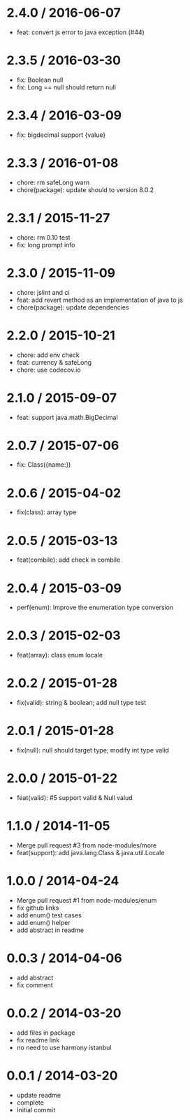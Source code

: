 
2.4.0 / 2016-06-07
==================

  * feat: convert js error to java exception (#44)

2.3.5 / 2016-03-30
==================

  * fix: Boolean null
  * fix: Long == null should return null

2.3.4 / 2016-03-09
==================

  * fix: bigdecimal support {value}

2.3.3 / 2016-01-08
==================

  * chore: rm safeLong warn
  * chore(package): update should to version 8.0.2

2.3.1 / 2015-11-27
==================

  * chore: rm 0.10 test
  * fix: long prompt info

2.3.0 / 2015-11-09
==================

  * chore: jslint and ci
  * feat: add revert method as an implementation of java to js
  * chore(package): update dependencies

2.2.0 / 2015-10-21
==================

 * chore: add env check
 * feat: currency & safeLong
 * chore: use codecov.io

2.1.0 / 2015-09-07 
==================

  * feat: support java.math.BigDecimal

2.0.7 / 2015-07-06
==================

  * fix: Class({name:})

2.0.6 / 2015-04-02
==================

  * fix(class): array type

2.0.5 / 2015-03-13
==================

  * feat(combile): add check in combile

2.0.4 / 2015-03-09
==================

  * perf(enum): Improve the enumeration type conversion

2.0.3 / 2015-02-03
==================

  * feat(array): class enum locale

2.0.2 / 2015-01-28
==================

  * fix(valid): string & boolean; add null type test

2.0.1 / 2015-01-28 
==================

  * fix(null): null should target type; modify int type valid

2.0.0 / 2015-01-22 
==================

  * feat(valid): #5 support valid & Null valud

1.1.0 / 2014-11-05 
==================

  * Merge pull request #3 from node-modules/more
  * feat(support): add java.lang.Class & java.util.Locale

1.0.0 / 2014-04-24
==================

  * Merge pull request #1 from node-modules/enum
  * fix github links
  * add enum() test cases
  * add enum() helper
  * add abstract in readme

0.0.3 / 2014-04-06
==================

  * add abstract
  * fix comment

0.0.2 / 2014-03-20
==================

  * add files in package
  * fix readme link
  * no need to use harmony istanbul

0.0.1 / 2014-03-20
==================

  * update readme
  * complete
  * Initial commit
